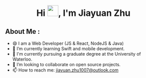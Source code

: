 <h1 align="center">Hi <img src="https://media.giphy.com/media/hvRJCLFzcasrR4ia7z/giphy.gif" width="35">, I'm Jiayuan Zhu</h1>

## About Me :

- 😄 I am a Web Developer (JS & React, NodeJS & Java)
- 🌱 I’m currently learning Swift and mobile development.
- 🏫 I'm currently pursuing a graduate degree at the University of Waterloo.
- 👯 I’m looking to collaborate on open source projects.
- 📫 How to reach me: jiayuan.zhu1007@outlook.com
